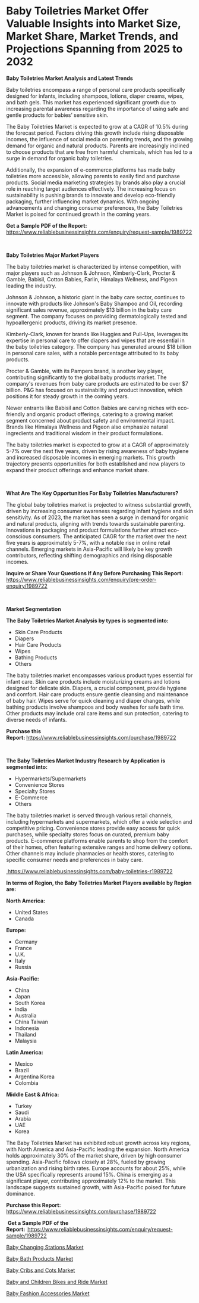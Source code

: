 <p><h1>Baby Toiletries Market Offer Valuable Insights into Market Size, Market Share, Market Trends, and Projections Spanning from 2025 to 2032</h1></p><p><strong>Baby Toiletries Market Analysis and Latest Trends</strong></p>
<p><p>Baby toiletries encompass a range of personal care products specifically designed for infants, including shampoos, lotions, diaper creams, wipes, and bath gels. This market has experienced significant growth due to increasing parental awareness regarding the importance of using safe and gentle products for babies’ sensitive skin. </p><p>The Baby Toiletries Market is expected to grow at a CAGR of 10.5% during the forecast period. Factors driving this growth include rising disposable incomes, the influence of social media on parenting trends, and the growing demand for organic and natural products. Parents are increasingly inclined to choose products that are free from harmful chemicals, which has led to a surge in demand for organic baby toiletries.</p><p>Additionally, the expansion of e-commerce platforms has made baby toiletries more accessible, allowing parents to easily find and purchase products. Social media marketing strategies by brands also play a crucial role in reaching target audiences effectively. The increasing focus on sustainability is pushing brands to innovate and develop eco-friendly packaging, further influencing market dynamics. With ongoing advancements and changing consumer preferences, the Baby Toiletries Market is poised for continued growth in the coming years.</p></p>
<p><strong>Get a Sample PDF of the Report:&nbsp;</strong> <a href="https://www.reliablebusinessinsights.com/enquiry/request-sample/1989722?utm_campaign=62&utm_medium=2&utm_source=Github&utm_content=ia&utm_term=10022025&utm_id=baby-toiletries">https://www.reliablebusinessinsights.com/enquiry/request-sample/1989722</a></p>
<p>&nbsp;</p>
<p><strong>Baby Toiletries Major Market Players</strong></p>
<p><p>The baby toiletries market is characterized by intense competition, with major players such as Johnson & Johnson, Kimberly-Clark, Procter & Gamble, Babisil, Cotton Babies, Farlin, Himalaya Wellness, and Pigeon leading the industry. </p><p>Johnson & Johnson, a historic giant in the baby care sector, continues to innovate with products like Johnson's Baby Shampoo and Oil, recording significant sales revenue, approximately $13 billion in the baby care segment. The company focuses on providing dermatologically tested and hypoallergenic products, driving its market presence.</p><p>Kimberly-Clark, known for brands like Huggies and Pull-Ups, leverages its expertise in personal care to offer diapers and wipes that are essential in the baby toiletries category. The company has generated around $18 billion in personal care sales, with a notable percentage attributed to its baby products.</p><p>Procter & Gamble, with its Pampers brand, is another key player, contributing significantly to the global baby products market. The company's revenues from baby care products are estimated to be over $7 billion. P&G has focused on sustainability and product innovation, which positions it for steady growth in the coming years.</p><p>Newer entrants like Babisil and Cotton Babies are carving niches with eco-friendly and organic product offerings, catering to a growing market segment concerned about product safety and environmental impact. Brands like Himalaya Wellness and Pigeon also emphasize natural ingredients and traditional wisdom in their product formulations.</p><p>The baby toiletries market is expected to grow at a CAGR of approximately 5-7% over the next five years, driven by rising awareness of baby hygiene and increased disposable incomes in emerging markets. This growth trajectory presents opportunities for both established and new players to expand their product offerings and enhance market share.</p></p>
<p>&nbsp;</p>
<p><strong>What Are The Key Opportunities For Baby Toiletries Manufacturers?</strong></p>
<p><p>The global baby toiletries market is projected to witness substantial growth, driven by increasing consumer awareness regarding infant hygiene and skin sensitivity. As of 2023, the market has seen a surge in demand for organic and natural products, aligning with trends towards sustainable parenting. Innovations in packaging and product formulations further attract eco-conscious consumers. The anticipated CAGR for the market over the next five years is approximately 5-7%, with a notable rise in online retail channels. Emerging markets in Asia-Pacific will likely be key growth contributors, reflecting shifting demographics and rising disposable incomes.</p></p>
<p><strong>Inquire or Share Your Questions If Any Before Purchasing This Report:</strong> <a href="https://www.reliablebusinessinsights.com/enquiry/pre-order-enquiry/1989722?utm_campaign=62&utm_medium=2&utm_source=Github&utm_content=ia&utm_term=10022025&utm_id=baby-toiletries">https://www.reliablebusinessinsights.com/enquiry/pre-order-enquiry/1989722</a></p>
<p>&nbsp;</p>
<p><strong>Market Segmentation</strong></p>
<p><strong>The Baby Toiletries Market Analysis by types is segmented into:</strong></p>
<p><ul><li>Skin Care Products</li><li>Diapers</li><li>Hair Care Products</li><li>Wipes</li><li>Bathing Products</li><li>Others</li></ul></p>
<p><p>The baby toiletries market encompasses various product types essential for infant care. Skin care products include moisturizing creams and lotions designed for delicate skin. Diapers, a crucial component, provide hygiene and comfort. Hair care products ensure gentle cleansing and maintenance of baby hair. Wipes serve for quick cleaning and diaper changes, while bathing products involve shampoos and body washes for safe bath time. Other products may include oral care items and sun protection, catering to diverse needs of infants.</p></p>
<p><strong>Purchase this Report:&nbsp;</strong><a href="https://www.reliablebusinessinsights.com/purchase/1989722?utm_campaign=62&utm_medium=2&utm_source=Github&utm_content=ia&utm_term=10022025&utm_id=baby-toiletries">https://www.reliablebusinessinsights.com/purchase/1989722</a></p>
<p>&nbsp;</p>
<p><strong>The Baby Toiletries Market Industry Research by Application is segmented into:</strong></p>
<p><ul><li>Hypermarkets/Supermarkets</li><li>Convenience Stores</li><li>Specialty Stores</li><li>E-Commerce</li><li>Others</li></ul></p>
<p><p>The baby toiletries market is served through various retail channels, including hypermarkets and supermarkets, which offer a wide selection and competitive pricing. Convenience stores provide easy access for quick purchases, while specialty stores focus on curated, premium baby products. E-commerce platforms enable parents to shop from the comfort of their homes, often featuring extensive ranges and home delivery options. Other channels may include pharmacies or health stores, catering to specific consumer needs and preferences in baby care.</p></p>
<p><a href="https://www.reliablebusinessinsights.com/baby-toiletries-r1989722?utm_campaign=62&utm_medium=2&utm_source=Github&utm_content=ia&utm_term=10022025&utm_id=baby-toiletries">&nbsp;https://www.reliablebusinessinsights.com/baby-toiletries-r1989722</a></p>
<p><strong>In terms of Region, the Baby Toiletries Market Players available by Region are:</strong></p>
<p>
    <p> <strong> North America: </strong>
        <ul>
            <li>United States</li>
            <li>Canada</li>
        </ul>
        </p> 
    <p> <strong> Europe: </strong>
        <ul>
            <li>Germany</li>
            <li>France</li>
            <li>U.K.</li>
            <li>Italy</li>
            <li>Russia</li>
        </ul>
        </p> 
    <p> <strong> Asia-Pacific: </strong>
        <ul>
            <li>China</li>
            <li>Japan</li>
            <li>South Korea</li>
            <li>India</li>
            <li>Australia</li>
            <li>China Taiwan</li>
            <li>Indonesia</li>
            <li>Thailand</li>
            <li>Malaysia</li>
        </ul>
        </p> 
    <p> <strong> Latin America: </strong>
        <ul>
            <li>Mexico</li>
            <li>Brazil</li>
            <li>Argentina Korea</li>
            <li>Colombia</li>
        </ul>
        </p> 
    <p> <strong> Middle East & Africa: </strong>
        <ul>
            <li>Turkey</li>
            <li>Saudi</li>
            <li>Arabia</li>
            <li>UAE</li>
            <li>Korea</li>
        </ul>
    </p>
    </p>
<p><p>The Baby Toiletries Market has exhibited robust growth across key regions, with North America and Asia-Pacific leading the expansion. North America holds approximately 30% of the market share, driven by high consumer spending. Asia-Pacific follows closely at 28%, fueled by growing urbanization and rising birth rates. Europe accounts for about 25%, while the USA specifically represents around 15%. China is emerging as a significant player, contributing approximately 12% to the market. This landscape suggests sustained growth, with Asia-Pacific poised for future dominance.</p></p>
<p><strong>Purchase this Report: </strong><a href="https://www.reliablebusinessinsights.com/purchase/1989722?utm_campaign=62&utm_medium=2&utm_source=Github&utm_content=ia&utm_term=10022025&utm_id=baby-toiletries">https://www.reliablebusinessinsights.com/purchase/1989722</a></p>
<p>&nbsp;<strong>Get a Sample PDF of the Report:&nbsp;&nbsp;</strong><a href="https://www.reliablebusinessinsights.com/enquiry/request-sample/1989722?utm_campaign=62&utm_medium=2&utm_source=Github&utm_content=ia&utm_term=10022025&utm_id=baby-toiletries">https://www.reliablebusinessinsights.com/enquiry/request-sample/1989722</a></p>
<p><strong></strong></p>
<p><p><a href="https://github.com/miottaredlin79/Market-Research-Report-List-1/blob/main/baby-changing-stations-market.md?utm_campaign=62&utm_medium=2&utm_source=Github&utm_content=ia&utm_term=10022025&utm_id=baby-toiletries">Baby Changing Stations Market</a></p><p><a href="https://github.com/paljuhubeyde/Market-Research-Report-List-1/blob/main/baby-bath-products-market.md?utm_campaign=62&utm_medium=2&utm_source=Github&utm_content=ia&utm_term=10022025&utm_id=baby-toiletries">Baby Bath Products Market</a></p><p><a href="https://github.com/rrapajecundi/Market-Research-Report-List-1/blob/main/baby-cribs-and-cots-market.md?utm_campaign=62&utm_medium=2&utm_source=Github&utm_content=ia&utm_term=10022025&utm_id=baby-toiletries">Baby Cribs and Cots Market</a></p><p><a href="https://github.com/vilolakoreni/Market-Research-Report-List-1/blob/main/baby-and-children-bikes-and-ride-market.md?utm_campaign=62&utm_medium=2&utm_source=Github&utm_content=ia&utm_term=10022025&utm_id=baby-toiletries">Baby and Children Bikes and Ride Market</a></p><p><a href="https://github.com/ugurgyuri/Market-Research-Report-List-1/blob/main/baby-fashion-accessories-market.md?utm_campaign=62&utm_medium=2&utm_source=Github&utm_content=ia&utm_term=10022025&utm_id=baby-toiletries">Baby Fashion Accessories Market</a></p></p>